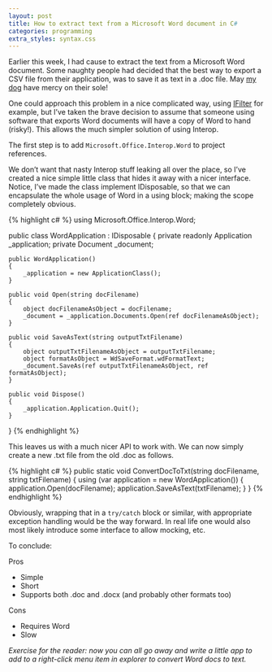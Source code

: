 ```yaml
---
layout: post
title: How to extract text from a Microsoft Word document in C#
categories: programming
extra_styles: syntax.css
---
```

Earlier this week, I had cause to extract the text from a Microsoft Word document.  Some naughty people had decided that the best way to export a CSV file from their application, was to save it as text in a .doc file.  May [my dog](https://www.facebook.com/HarryTheRottweiler) have mercy on their sole!

One could approach this problem in a nice complicated way, using [IFilter](http://www.codeproject.com/Articles/13391/Using-IFilter-in-C) for example, but I’ve taken the brave decision to assume that someone using software that exports Word documents will have a copy of Word to hand (risky!).  This allows the much simpler solution of using Interop.

The first step is to add <code>Microsoft.Office.Interop.Word</code> to project references.

We don’t want that nasty Interop stuff leaking all over the place, so I’ve created a nice simple little class that hides it away with a nicer interface.  Notice, I’ve made the class implement IDisposable, so that we can encapsulate the whole usage of Word in a using block; making the scope completely obvious.

{% highlight c# %}
using Microsoft.Office.Interop.Word;

public class WordApplication : IDisposable
{
    private readonly Application _application;
    private Document _document;

    public WordApplication()
    {
        _application = new ApplicationClass();
    }

    public void Open(string docFilename)
    {
        object docFilenameAsObject = docFilename;
        _document = _application.Documents.Open(ref docFilenameAsObject);
    }

    public void SaveAsText(string outputTxtFilename)
    {
        object outputTxtFilenameAsObject = outputTxtFilename;
        object formatAsObject = WdSaveFormat.wdFormatText;
        _document.SaveAs(ref outputTxtFilenameAsObject, ref formatAsObject);
    }

    public void Dispose()
    {
        _application.Application.Quit();
    }
}
{% endhighlight %}

This leaves us with a much nicer API to work with.  We can now simply create a new .txt file from the old .doc as follows.

{% highlight c# %}
public static void ConvertDocToTxt(string docFilename, string txtFilename)
{
    using (var application = new WordApplication())
    {
       application.Open(docFilename);
       application.SaveAsText(txtFilename);
    }
}
{% endhighlight %}

Obviously, wrapping that in a <code>try/catch</code> block or similar, with appropriate exception handling would be the way forward.  In real life one would also most likely introduce some interface to allow mocking, etc.

To conclude:

Pros

* Simple
* Short
* Supports both .doc and .docx (and probably other formats too)

Cons

* Requires Word
* Slow

_Exercise for the reader: now you can all go away and write a little app to add to a right-click menu item in explorer to convert Word docs to text._


